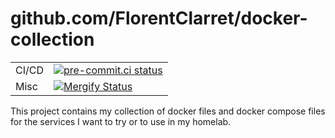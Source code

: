 # github.com/FlorentClarret/docker-collection

|       |                                                                  |
|-------|------------------------------------------------------------------|
| CI/CD | [![pre-commit.ci status][pre-commit-badge]][pre-commit-result]   |
| Misc  | [![Mergify Status][mergify-badge]][mergify-website]              |

This project contains my collection of docker files and docker compose files for the services I want to try or to use in my homelab.

[mergify-website]: https://mergify.com
[mergify-badge]: https://img.shields.io/endpoint.svg?url=https://api.mergify.com/v1/badges/FlorentClarret/docker-collection&style=flat
[pre-commit-badge]: https://results.pre-commit.ci/badge/github/FlorentClarret/docker-collection/main.svg
[pre-commit-result]: https://results.pre-commit.ci/latest/github/FlorentClarret/docker-collection/main
